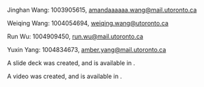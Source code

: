 Jinghan Wang: 
1003905615, 
amandaaaaaa.wang@mail.utoronto.ca

Weiqing Wang:
1004054694, 
weiqing.wang@utoronto.ca

Run Wu:
1004909450, 
run.wu@mail.utoronto.ca

Yuxin Yang:
1004834673, 
amber.yang@mail.utoronto.ca

A slide deck was created, and is available in  .

A video was created, and is available in .
